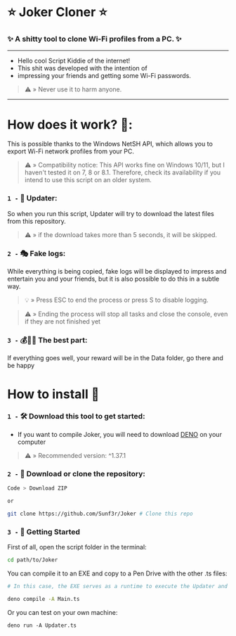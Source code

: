 # ⭐ Joker Cloner ⭐

### ✨ A shitty tool to clone Wi-Fi profiles from a PC. ✨

---

- Hello cool Script Kiddie of the internet!
- This shit was developed with the intention of
- impressing your friends and getting some Wi-Fi passwords.

> ⚠️ » Never use it to harm anyone.

---

# How does it work? 🤔:

This is possible thanks to the Windows NetSH API, which allows you to export Wi-Fi network profiles
from your PC.

> ⚠️ » Compatibility notice: This API works fine on Windows 10/11, but I haven't tested it on 7, 8 or
> 8.1. Therefore, check its availability if you intend to use this script on an older system.

### `1 -` 🍜 Updater:

So when you run this script, Updater will try to download the latest files from this repository.

> ⚠️ » if the download takes more than 5 seconds, it will be skipped.

### `2 -` 🎭 Fake logs:

While everything is being copied, fake logs will be displayed to impress and entertain you and your
friends, but it is also possible to do this in a subtle way.

> 💡 » Press ESC to end the process or press S to disable logging.

> ⚠️ » Ending the process will stop all tasks and close the console, even if they are not finished
> yet

### `3 -` 💰🏴‍☠️ The best part:

If everything goes well, your reward will be in the Data folder, go there and be happy

# How to install 🤔

### `1 -` 🛠️ Download this tool to get started:

- If you want to compile Joker, you will need to download [DENO](https://deno.com/) on your computer

> ⚠️ » Recommended version: ^1.37.1

### `2 -` 📁 Download or clone the repository:

```bash
Code > Download ZIP

or

git clone https://github.com/Sunf3r/Joker # Clone this repo
```

### `3 -` 🚀 Getting Started

First of all, open the script folder in the terminal:

```bash
cd path/to/Joker
```

You can compile it to an EXE and copy to a Pen Drive with the other .ts files:

```bash
# In this case, the EXE serves as a runtime to execute the Updater and other files

deno compile -A Main.ts
```

Or you can test on your own machine:

```
deno run -A Updater.ts
```
